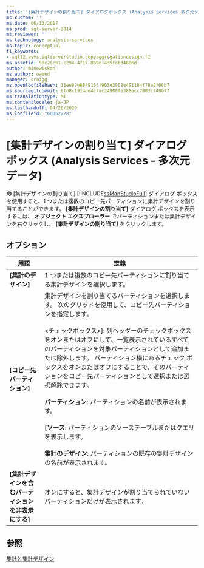 ```yaml
---
title: '[集計デザインの割り当て] ダイアログボックス (Analysis Services 多次元データ) |Microsoft Docs'
ms.custom: ''
ms.date: 06/13/2017
ms.prod: sql-server-2014
ms.reviewer: ''
ms.technology: analysis-services
ms.topic: conceptual
f1_keywords:
- sql12.asvs.sqlserverstudio.copyaggregationdesign.f1
ms.assetid: 50c26cb1-c294-4f17-8b9e-435fdbd4806d
author: minewiskan
ms.author: owend
manager: craigg
ms.openlocfilehash: 11ee89e8849155f905e3908e491184f78a8f08b7
ms.sourcegitcommit: 6fd8c1914de4c7ac24900fe388ecc7883c740077
ms.translationtype: MT
ms.contentlocale: ja-JP
ms.lasthandoff: 04/26/2020
ms.locfileid: "66062228"
---
```

# <a name="assign-aggregation-design-dialog-box-analysis-services---multidimensional-data"></a>[集計デザインの割り当て] ダイアログ ボックス (Analysis Services - 多次元データ)
  **の** [集計デザインの割り当て] [!INCLUDE[ssManStudioFull](../includes/ssmanstudiofull-md.md)] ダイアログ ボックスを使用すると、1 つまたは複数のコピー先パーティションに集計デザインを割り当てることができます。 **[集計デザインの割り当て]** ダイアログ ボックスを表示するには、 **オブジェクト エクスプローラー** でパーティションまたは集計デザインを右クリックし、 **[集計デザインの割り当て]** をクリックします。  
  
## <a name="options"></a>オプション  
  
|用語|定義|  
|----------|----------------|  
|**[集計のデザイン]**|1 つまたは複数のコピー先パーティションに割り当てる集計デザインを選択します。|  
|**[コピー先パーティション]**|集計デザインを割り当てるパーティションを選択します。 次のグリッドを使用して、コピー先パーティションを指定します。<br /><br /> \<チェックボックス>]: 列ヘッダーのチェックボックスをオンまたはオフにして、一覧表示されているすべてのパーティションを対象パーティションとして追加または除外します。 パーティション横にあるチェック ボックスをオンまたはオフにすることで、そのパーティションをコピー先パーティションとして選択または選択解除できます。<br /><br /> **パーティション**: パーティションの名前が表示されます。<br /><br /> [**ソース**: パーティションのソーステーブルまたはクエリを表示します。<br /><br /> **集計のデザイン**: パーティションの既存の集計デザインの名前が表示されます。|  
|**[集計デザインを含むパーティションを非表示にする]**|オンにすると、集計デザインが割り当てられていないパーティションだけが表示されます。|  
  
## <a name="see-also"></a>参照  
 [集計と集計デザイン](multidimensional-models-olap-logical-cube-objects/aggregations-and-aggregation-designs.md)  
  
  
